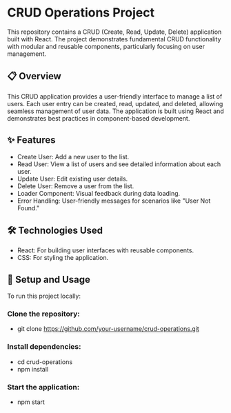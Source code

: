 # CRUD Operations Project
This repository contains a CRUD (Create, Read, Update, Delete) application built with React. The project demonstrates fundamental CRUD functionality with modular and reusable components, particularly focusing on user management.

## 📋 Overview
This CRUD application provides a user-friendly interface to manage a list of users. Each user entry can be created, read, updated, and deleted, allowing seamless management of user data. The application is built using React and demonstrates best practices in component-based development.

## ✨ Features
- Create User: Add a new user to the list.
- Read User: View a list of users and see detailed information about each user.
- Update User: Edit existing user details.
- Delete User: Remove a user from the list.
- Loader Component: Visual feedback during data loading.
- Error Handling: User-friendly messages for scenarios like "User Not Found."

## 🛠️ Technologies Used
- React: For building user interfaces with reusable components.
- CSS: For styling the application.

## 🚀 Setup and Usage
To run this project locally:
### Clone the repository: 
  - git clone https://github.com/your-username/crud-operations.git
### Install dependencies:
  - cd crud-operations
  - npm install
### Start the application:
  - npm start
